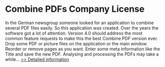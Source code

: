 # Combine PDFs Company License
In the German newsgroup someone looked for an application to combine several PDF files easily. So this application was created. Over the years the software got a lot of attention. Version 4.0 should address the most common feature requests to make this the best Combine PDF version ever. Drop some PDF or picture files on the application or the main window. Reorder or remove pages as you want. Enter some meta information like the Title and save the new PDF. Analysing and processing the PDFs may take a while...
[>> Detailed information](https://secure.shareit.com/shareit/product.html?productid=300376597&affiliateid=200057808)